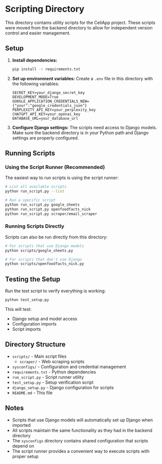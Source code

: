 # Scripting Directory

This directory contains utility scripts for the CeliApp project. These scripts were moved from the backend directory to allow for independent version control and easier management.

## Setup

1. **Install dependencies:**

   ```bash
   pip install -r requirements.txt
   ```

2. **Set up environment variables:**
   Create a `.env` file in this directory with the following variables:

   ```
   SECRET_KEY=your_django_secret_key
   DEVELOPMENT_MODE=True
   GOOGLE_APPLICATION_CREDENTIALS_NEW={"your":"google_credentials_json"}
   PERPLEXITY_API_KEY=your_perplexity_key
   CHATGPT_API_KEY=your_openai_key
   DATABASE_URL=your_database_url
   ```

3. **Configure Django settings:**
   The scripts need access to Django models. Make sure the backend directory is in your Python path and Django settings are properly configured.

## Running Scripts

### Using the Script Runner (Recommended)

The easiest way to run scripts is using the script runner:

```bash
# List all available scripts
python run_script.py --list

# Run a specific script
python run_script.py google_sheets
python run_script.py openfoodfacts_nick
python run_script.py scraper/email_scraper
```

### Running Scripts Directly

Scripts can also be run directly from this directory:

```bash
# For scripts that use Django models
python scripts/google_sheets.py

# For scripts that don't use Django
python scripts/openfoodfacts_nick.py
```

## Testing the Setup

Run the test script to verify everything is working:

```bash
python test_setup.py
```

This will test:

- Django setup and model access
- Configuration imports
- Script imports

## Directory Structure

- `scripts/` - Main script files
  - `scraper/` - Web scraping scripts
- `sysconfigs/` - Configuration and credential management
- `requirements.txt` - Python dependencies
- `run_script.py` - Script runner utility
- `test_setup.py` - Setup verification script
- `django_setup.py` - Django configuration for scripts
- `README.md` - This file

## Notes

- Scripts that use Django models will automatically set up Django when imported
- All scripts maintain the same functionality as they had in the backend directory
- The `sysconfigs` directory contains shared configuration that scripts depend on
- The script runner provides a convenient way to execute scripts with proper setup
